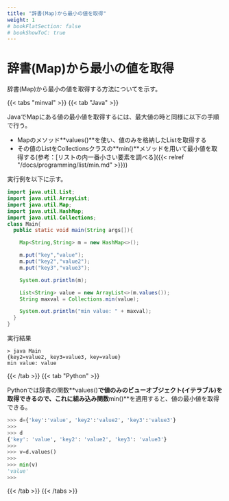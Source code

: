 ```yaml
---
title: "辞書(Map)から最小の値を取得"
weight: 1
# bookFlatSection: false
# bookShowToC: true
---
```


# 辞書(Map)から最小の値を取得


辞書(Map)から最小の値を取得する方法についてを示す。

{{< tabs "minval" >}}
{{< tab "Java" >}}

JavaでMapにある値の最小値を取得するには、最大値の時と同様に以下の手順で行う。  

- Mapのメソッド**values()**を使い、値のみを格納したListを取得する
- その値のListをCollectionsクラスの**min()**メソッドを用いて最小値を取得する(参考：[リストの内一番小さい要素を調べる]({{< relref "/docs/programming/list/min.md" >}}))

実行例を以下に示す。  

```java
import java.util.List;
import java.util.ArrayList;
import java.util.Map;
import java.util.HashMap;
import java.util.Collections;
class Main{
  public static void main(String args[]){

    Map<String,String> m = new HashMap<>();

    m.put("key","value");
    m.put("key2","value2");
    m.put("key3","value3");

    System.out.println(m);

    List<String> value = new ArrayList<>(m.values());
    String maxval = Collections.min(value);

    System.out.println("min value: " + maxval);
  }
}
```

実行結果
```
> java Main
{key2=value2, key3=value3, key=value}
min value: value
```

{{< /tab >}}
{{< tab "Python" >}}

Pythonでは辞書の関数**values()**で値のみのビューオブジェクト(イテラブル)を取得できるので、これに組み込み関数**min()**を適用すると、値の最小値を取得できる。  

```python
>>> d={'key':'value', 'key2':'value2', 'key3':'value3'}
>>> 
>>> d
{'key': 'value', 'key2': 'value2', 'key3': 'value3'}
>>> 
>>> v=d.values()
>>> 
>>> min(v)
'value'
>>> 
```

{{< /tab >}}
{{< /tabs >}}




